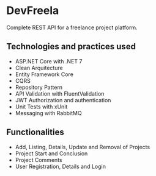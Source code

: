 # DevFreela
Complete REST API for a freelance project platform.

## Technologies and practices used
- ASP.NET Core with .NET 7
- Clean Arquitecture
- Entity Framework Core
- CQRS
- Repository Pattern
- API Validation with FluentValidation
- JWT Authorization and authentication
- Unit Tests with xUnit
- Messaging with RabbitMQ

## Functionalities
- Add, Listing, Details, Update and Removal of Projects
- Project Start and Conclusion
- Project Comments
- User Registration, Details and Login
